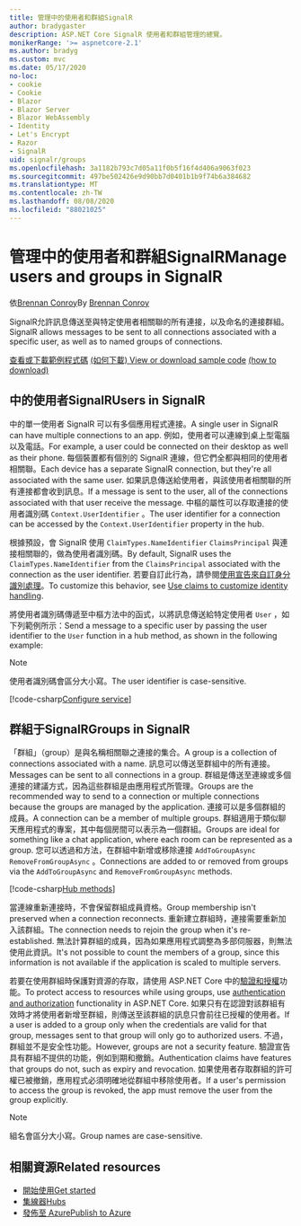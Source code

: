 ```yaml
---
title: 管理中的使用者和群組SignalR
author: bradygaster
description: ASP.NET Core SignalR 使用者和群組管理的總覽。
monikerRange: '>= aspnetcore-2.1'
ms.author: bradyg
ms.custom: mvc
ms.date: 05/17/2020
no-loc:
- cookie
- Cookie
- Blazor
- Blazor Server
- Blazor WebAssembly
- Identity
- Let's Encrypt
- Razor
- SignalR
uid: signalr/groups
ms.openlocfilehash: 3a1182b793c7d05a11f0b5f16f4d406a9063f023
ms.sourcegitcommit: 497be502426e9d90bb7d0401b1b9f74b6a384682
ms.translationtype: MT
ms.contentlocale: zh-TW
ms.lasthandoff: 08/08/2020
ms.locfileid: "88021025"
---
```

# <a name="manage-users-and-groups-in-no-locsignalr"></a><span data-ttu-id="80ced-103">管理中的使用者和群組SignalR</span><span class="sxs-lookup"><span data-stu-id="80ced-103">Manage users and groups in SignalR</span></span>

<span data-ttu-id="80ced-104">依[Brennan Conroy](https://github.com/BrennanConroy)</span><span class="sxs-lookup"><span data-stu-id="80ced-104">By [Brennan Conroy](https://github.com/BrennanConroy)</span></span>

<span data-ttu-id="80ced-105">SignalR允許訊息傳送至與特定使用者相關聯的所有連接，以及命名的連接群組。</span><span class="sxs-lookup"><span data-stu-id="80ced-105">SignalR allows messages to be sent to all connections associated with a specific user, as well as to named groups of connections.</span></span>

<span data-ttu-id="80ced-106">[查看或下載範例程式碼](https://github.com/dotnet/AspNetCore.Docs/tree/master/aspnetcore/signalr/groups/sample/) [ (如何下載) ](xref:index#how-to-download-a-sample)</span><span class="sxs-lookup"><span data-stu-id="80ced-106">[View or download sample code](https://github.com/dotnet/AspNetCore.Docs/tree/master/aspnetcore/signalr/groups/sample/) [(how to download)](xref:index#how-to-download-a-sample)</span></span>

## <a name="users-in-no-locsignalr"></a><span data-ttu-id="80ced-107">中的使用者SignalR</span><span class="sxs-lookup"><span data-stu-id="80ced-107">Users in SignalR</span></span>

<span data-ttu-id="80ced-108">中的單一使用者 SignalR 可以有多個應用程式連接。</span><span class="sxs-lookup"><span data-stu-id="80ced-108">A single user in SignalR can have multiple connections to an app.</span></span> <span data-ttu-id="80ced-109">例如，使用者可以連線到桌上型電腦以及電話。</span><span class="sxs-lookup"><span data-stu-id="80ced-109">For example, a user could be connected on their desktop as well as their phone.</span></span> <span data-ttu-id="80ced-110">每個裝置都有個別的 SignalR 連線，但它們全都與相同的使用者相關聯。</span><span class="sxs-lookup"><span data-stu-id="80ced-110">Each device has a separate SignalR connection, but they're all associated with the same user.</span></span> <span data-ttu-id="80ced-111">如果訊息傳送給使用者，與該使用者相關聯的所有連接都會收到訊息。</span><span class="sxs-lookup"><span data-stu-id="80ced-111">If a message is sent to the user, all of the connections associated with that user receive the message.</span></span> <span data-ttu-id="80ced-112">中樞的屬性可以存取連接的使用者識別碼 `Context.UserIdentifier` 。</span><span class="sxs-lookup"><span data-stu-id="80ced-112">The user identifier for a connection can be accessed by the `Context.UserIdentifier` property in the hub.</span></span>

<span data-ttu-id="80ced-113">根據預設，會 SignalR 使用 `ClaimTypes.NameIdentifier` `ClaimsPrincipal` 與連接相關聯的，做為使用者識別碼。</span><span class="sxs-lookup"><span data-stu-id="80ced-113">By default, SignalR uses the `ClaimTypes.NameIdentifier` from the `ClaimsPrincipal` associated with the connection as the user identifier.</span></span> <span data-ttu-id="80ced-114">若要自訂此行為，請參閱[使用宣告來自訂身分識別處理](xref:signalr/authn-and-authz#use-claims-to-customize-identity-handling)。</span><span class="sxs-lookup"><span data-stu-id="80ced-114">To customize this behavior, see [Use claims to customize identity handling](xref:signalr/authn-and-authz#use-claims-to-customize-identity-handling).</span></span>

<span data-ttu-id="80ced-115">將使用者識別碼傳遞至中樞方法中的函式，以將訊息傳送給特定使用者 `User` ，如下列範例所示：</span><span class="sxs-lookup"><span data-stu-id="80ced-115">Send a message to a specific user by passing the user identifier to the `User` function in a hub method, as shown in the following example:</span></span>

> [!NOTE]
> <span data-ttu-id="80ced-116">使用者識別碼會區分大小寫。</span><span class="sxs-lookup"><span data-stu-id="80ced-116">The user identifier is case-sensitive.</span></span>

[!code-csharp[Configure service](groups/sample/Hubs/ChatHub.cs?range=29-32)]

## <a name="groups-in-no-locsignalr"></a><span data-ttu-id="80ced-117">群組于SignalR</span><span class="sxs-lookup"><span data-stu-id="80ced-117">Groups in SignalR</span></span>

<span data-ttu-id="80ced-118">「群組」（group）是與名稱相關聯之連接的集合。</span><span class="sxs-lookup"><span data-stu-id="80ced-118">A group is a collection of connections associated with a name.</span></span> <span data-ttu-id="80ced-119">訊息可以傳送至群組中的所有連接。</span><span class="sxs-lookup"><span data-stu-id="80ced-119">Messages can be sent to all connections in a group.</span></span> <span data-ttu-id="80ced-120">群組是傳送至連線或多個連接的建議方式，因為這些群組是由應用程式所管理。</span><span class="sxs-lookup"><span data-stu-id="80ced-120">Groups are the recommended way to send to a connection or multiple connections because the groups are managed by the application.</span></span> <span data-ttu-id="80ced-121">連接可以是多個群組的成員。</span><span class="sxs-lookup"><span data-stu-id="80ced-121">A connection can be a member of multiple groups.</span></span> <span data-ttu-id="80ced-122">群組適用于類似聊天應用程式的專案，其中每個房間可以表示為一個群組。</span><span class="sxs-lookup"><span data-stu-id="80ced-122">Groups are ideal for something like a chat application, where each room can be represented as a group.</span></span> <span data-ttu-id="80ced-123">您可以透過和方法，在群組中新增或移除連接 `AddToGroupAsync` `RemoveFromGroupAsync` 。</span><span class="sxs-lookup"><span data-stu-id="80ced-123">Connections are added to or removed from groups via the `AddToGroupAsync` and `RemoveFromGroupAsync` methods.</span></span>

[!code-csharp[Hub methods](groups/sample/Hubs/ChatHub.cs?range=15-27)]

<span data-ttu-id="80ced-124">當連線重新連接時，不會保留群組成員資格。</span><span class="sxs-lookup"><span data-stu-id="80ced-124">Group membership isn't preserved when a connection reconnects.</span></span> <span data-ttu-id="80ced-125">重新建立群組時，連接需要重新加入該群組。</span><span class="sxs-lookup"><span data-stu-id="80ced-125">The connection needs to rejoin the group when it's re-established.</span></span> <span data-ttu-id="80ced-126">無法計算群組的成員，因為如果應用程式調整為多部伺服器，則無法使用此資訊。</span><span class="sxs-lookup"><span data-stu-id="80ced-126">It's not possible to count the members of a group, since this information is not available if the application is scaled to multiple servers.</span></span>

<span data-ttu-id="80ced-127">若要在使用群組時保護對資源的存取，請使用 ASP.NET Core 中的[驗證和授權](xref:signalr/authn-and-authz)功能。</span><span class="sxs-lookup"><span data-stu-id="80ced-127">To protect access to resources while using groups, use [authentication and authorization](xref:signalr/authn-and-authz) functionality in ASP.NET Core.</span></span> <span data-ttu-id="80ced-128">如果只有在認證對該群組有效時才將使用者新增至群組，則傳送至該群組的訊息只會前往已授權的使用者。</span><span class="sxs-lookup"><span data-stu-id="80ced-128">If a user is added to a group only when the credentials are valid for that group, messages sent to that group will only go to authorized users.</span></span> <span data-ttu-id="80ced-129">不過，群組並不是安全性功能。</span><span class="sxs-lookup"><span data-stu-id="80ced-129">However, groups are not a security feature.</span></span> <span data-ttu-id="80ced-130">驗證宣告具有群組不提供的功能，例如到期和撤銷。</span><span class="sxs-lookup"><span data-stu-id="80ced-130">Authentication claims have features that groups do not, such as expiry and revocation.</span></span> <span data-ttu-id="80ced-131">如果使用者存取群組的許可權已被撤銷，應用程式必須明確地從群組中移除使用者。</span><span class="sxs-lookup"><span data-stu-id="80ced-131">If a user's permission to access the group is revoked, the app must remove the user from the group explicitly.</span></span>

> [!NOTE]
> <span data-ttu-id="80ced-132">組名會區分大小寫。</span><span class="sxs-lookup"><span data-stu-id="80ced-132">Group names are case-sensitive.</span></span>

## <a name="related-resources"></a><span data-ttu-id="80ced-133">相關資源</span><span class="sxs-lookup"><span data-stu-id="80ced-133">Related resources</span></span>

* [<span data-ttu-id="80ced-134">開始使用</span><span class="sxs-lookup"><span data-stu-id="80ced-134">Get started</span></span>](xref:tutorials/signalr)
* [<span data-ttu-id="80ced-135">集線器</span><span class="sxs-lookup"><span data-stu-id="80ced-135">Hubs</span></span>](xref:signalr/hubs)
* [<span data-ttu-id="80ced-136">發佈至 Azure</span><span class="sxs-lookup"><span data-stu-id="80ced-136">Publish to Azure</span></span>](xref:signalr/publish-to-azure-web-app)
